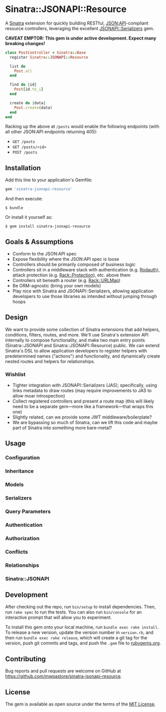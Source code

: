 # Sinatra::JSONAPI::Resource

A [Sinatra][1] extension for quickly building RESTful, [JSON:API][2]-compliant
resource controllers, leveraging the excellent [JSONAPI::Serializers][3] gem.

**CAVEAT EMPTOR: This gem is under active development. Expect many breaking
changes!**

```ruby
class PostController < Sinatra::Base
  register Sinatra::JSONAPI::Resource

  list do
    Post.all
  end

  find do |id|
    Post[id.to_i]
  end

  create do |data|
    Post.create(data)
  end
end
```

Racking up the above at `/posts` would enable the following endpoints (with all
other JSON:API endpoints returning 405):

* `GET /posts`
* `GET /posts/<id>`
* `POST /posts`

## Installation

Add this line to your application's Gemfile:

```ruby
gem 'sinatra-jsonapi-resource'
```

And then execute:

    $ bundle

Or install it yourself as:

    $ gem install sinatra-jsonapi-resource

## Goals &amp; Assumptions

* Conform to the JSON:API spec
* Expose flexibility where the JSON:API spec is loose
* Controllers should be primarily composed of business logic
* Controllers sit in a middleware stack with authentication (e.g.
  [Rodauth][5]), attack protection (e.g. [Rack::Protection][6]), etc. above
  them
* Controllers sit beneath a router (e.g. [Rack::URLMap][4])
* Be ORM-agnostic (bring your own models)
* Play nice with Sinatra and JSONAPI::Serializers, allowing application
  developers to use those libraries as intended without jumping through hoops

## Design

We want to provide some collection of Sinatra extensions that add helpers,
conditions, filters, routes, and more. We'll use Sinatra's extension API
internally to compose functionality, and make two main entry points
(Sinatra::JSONAPI and Sinatra::JSONAPI::Resource) public. We can extend
Sinatra's DSL to allow application developers to register helpers with
predetermined names ("actions") and functionality, and dynamically create
nested routes and helpers for relationships.

### Wishlist

* Tighter integration with JSONAPI::Serializers (JAS); specifically, using
  links metadata to draw routes (may require improvements to JAS to allow moar
  introspection)
* Collect registered controllers and present a route map (this will likely need
  to be a separate gem&mdash;more like a framework&mdash;that wraps this one)
* Slightly related, can we provide some JWT middleware/boilerplate?
* We are bypassing so much of Sinatra, can we lift this code and maybe part of
  Sinatra into something more bare-metal?

## Usage

### Configuration

### Inheritance

### Models

### Serializers

### Query Parameters

### Authentication

### Authorization

### Conflicts

### Relationships

### Sinatra::JSONAPI

## Development

After checking out the repo, run `bin/setup` to install dependencies. Then, run
`rake spec` to run the tests. You can also run `bin/console` for an interactive
prompt that will allow you to experiment.

To install this gem onto your local machine, run `bundle exec rake install`. To
release a new version, update the version number in `version.rb`, and then run
`bundle exec rake release`, which will create a git tag for the version, push
git commits and tags, and push the `.gem` file to
[rubygems.org](https://rubygems.org).

## Contributing

Bug reports and pull requests are welcome on GitHub at
https://github.com/mwpastore/sinatra-jsonapi-resource.

## License

The gem is available as open source under the terms of the [MIT
License](http://opensource.org/licenses/MIT).

[1]: http://www.sinatrarb.com
[2]: http://jsonapi.org
[3]: https://github.com/fotinakis/jsonapi-serializers
[4]: http://www.rubydoc.info/github/rack/rack/master/Rack/URLMap
[5]: http://rodauth.jeremyevans.net
[6]: https://github.com/sinatra/sinatra/tree/master/rack-protection

